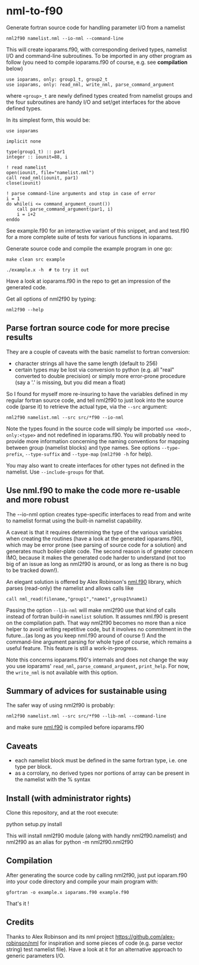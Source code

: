 # nml-to-f90

Generate fortran source code for handling parameter I/O from a namelist

    nml2f90 namelist.nml --io-nml --command-line

This will create ioparams.f90, with corresponding derived types, 
namelist I/O and command-line subroutines.
To be imported in any other program as follow (you need to compile 
ioparams.f90 of course, e.g. see **compilation** below)

    use ioparams, only: group1_t, group2_t
    use ioparams, only: read_nml, write_nml, parse_command_argument

where `<group>_t` are newly defined types created from namelist groups
and the four subroutines are handy I/O and set/get interfaces for the
above defined types.

In its simplest form, this would be:

    use ioparams

    implicit none

    type(group1_t) :: par1
    integer :: iounit=88, i

    ! read namelist
    open(iounit, file="namelist.nml")
    call read_nml(iounit, par1)
    close(iounit)

    ! parse command-line arguments and stop in case of error
    i = 1
    do while(i <= command_argument_count())
        call parse_command_argument(par1, i)
        i = i+2
    enddo

See example.f90 for an interactive variant of this snippet, and and test.f90 
for a more complete suite of tests for various functions in ioparams.

Generate source code and compile the example program in one go:

    make clean src example

    ./example.x -h  # to try it out

Have a look at ioparams.f90 in the repo to get an impression of the generated code.

Get all options of nml2f90 by typing:

    nml2f90 --help  

## Parse fortran source code for more precise results

They are a couple of caveats with the basic namelist to fortran conversion:

- character strings all have the same length (default to 256)
- certain types may be lost via conversion to python (e.g. all "real" converted to double precision)
  or simply more error-prone procedure (say a '.' is missing, but you did mean a float)

So I found for myself more re-insuring to have the variables defined in my regular 
fortran source code, and tell nml2f90 to just look into the source code (parse it) 
to retrieve the actual type, via the `--src` argument:

    nml2f90 namelist.nml --src src/*f90 --io-nml
    
Note the types found in the source code will simply be imported `use <mod>, only:<type>`
and not redefined in ioparams.f90. You will probably need to provide
more information concerning the naming conventions for mapping between
group (namelist blocks) and type names. See options `--type-prefix`, `--type-suffix`
and `--type-map` (`nml2f90 -h` for help).

You may also want to create interfaces for other types not defined 
in the namelist. Use `--include-groups` for that.

## Use nml.f90 to make the code more re-usable and more robust

The --io-nml option creates type-specific interfaces to read from and
write to namelist format using the built-in namelist capability.

A caveat is that it requires determining the type of the various 
variables when creating the routines (have a look at the generated 
ioparams.f90), which may be error prone (see parsing of source code 
for a solution) and generates much boiler-plate code. The second
reason is of greater concern IMO, because it makes the generated
code harder to understand (not too big of an issue as long as 
nml2f90 is around, or as long as there is no bug to be tracked down!).

An elegant solution is offered by Alex Robinson's [nml.f90](https://github.com/alex-robinson/nml)
library, which parses (read-only) the namelist and allows calls like

    call nml_read(filename,"group1","name1",group1%name1)

Passing the option `--lib-nml` will make nml2f90 use that
kind of calls instead of fortran build-in `namelist` solution.
It assumes nml.f90 is present on the compilation path. That way
nml2f90 becomes no more than a nice helper to avoid writing repetitive code, 
but it involves no commitment in the future...(as long as you keep nml.f90 
around of course !)
And the command-line argument parsing for whole type of course, which 
remains a useful feature.  This feature is still a work-in-progress.

Note this concerns ioparams.f90's internals and does not change the way you use 
ioparams' `read_nml`, `parse_command_argument`, `print_help`. For now, 
the `write_nml` is not available with this option.

## Summary of advices for sustainable using

The safer way of using nml2f90 is probably:

    nml2f90 namelist.nml --src src/*f90 --lib-nml --command-line

and make sure [nml.f90](https://github.com/alex-robinson/nml) is compiled before ioparams.f90

## Caveats

- each namelist block must be defined in the same fortran type, i.e. one type per block.
- as a corrolary, no derived types nor portions of array can be present in the 
  namelist with the % syntax 

## Install (with administrator rights)

Clone this repository, and at the root execute:

python setup.py install

This will install nml2f90 module (along with handly nml2f90.namelist)
and nml2f90 as an alias for python -m nml2f90.nml2f90

## Compilation

After generating the source code by calling nml2f90, just put ioparam.f90 
into your code directory and compile your main program with:

    gfortran -o example.x ioparams.f90 example.f90

That's it !

## Credits

Thanks to Alex Robinson and its nml project https://github.com/alex-robinson/nml
for inspiration and some pieces of code (e.g. parse vector string) test namelist file). 
Have a look at it for an alternative approach to generic parameters I/O.
